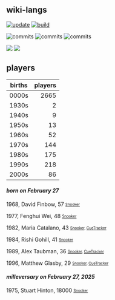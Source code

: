 ## wiki-langs
[![update](https://github.com/dreamerminsk/wiki-langs/actions/workflows/update-tables.yml/badge.svg)](https://github.com/dreamerminsk/wiki-langs/actions/workflows/update-tables.yml)
[![build](https://github.com/dreamerminsk/wiki-langs/actions/workflows/build.yml/badge.svg)](https://github.com/dreamerminsk/wiki-langs/actions/workflows/build.yml)

![commits](https://img.shields.io/github/commit-activity/y/dreamerminsk/wiki-langs)
![commits](https://img.shields.io/github/commit-activity/m/dreamerminsk/wiki-langs)
![commits](https://img.shields.io/github/commit-activity/w/dreamerminsk/wiki-langs)

![](https://img.shields.io/github/languages/code-size/dreamerminsk/wiki-langs)
![](https://img.shields.io/github/repo-size/dreamerminsk/wiki-langs)

## players
| births | players |
| :----: | ------: |
| 0000s | 2665 |
| 1930s | 2 |
| 1940s | 9 |
| 1950s | 13 |
| 1960s | 52 |
| 1970s | 144 |
| 1980s | 175 |
| 1990s | 218 |
| 2000s | 86 |

#### ***born on February 27***
1968, David Finbow, 57 <sub><sup>[Snooker](http://www.snooker.org/res/index.asp?player=2505)</sup></sub>

1977, Fenghui Wei, 48 <sub><sup>[Snooker](http://www.snooker.org/res/index.asp?player=2365)</sup></sub>

1982, Maria Catalano, 43 <sub><sup>[Snooker](http://www.snooker.org/res/index.asp?player=2119), [CueTracker](http://cuetracker.net/Players/maria-catalano/)</sup></sub>

1984, Rishi Gohill, 41 <sub><sup>[Snooker](http://www.snooker.org/res/index.asp?player=2453)</sup></sub>

1989, Alex Taubman, 36 <sub><sup>[Snooker](http://www.snooker.org/res/index.asp?player=156), [CueTracker](http://cuetracker.net/Players/alex-taubman/)</sup></sub>

1996, Matthew Glasby, 29 <sub><sup>[Snooker](http://www.snooker.org/res/index.asp?player=1301), [CueTracker](http://cuetracker.net/Players/matthew-glasby/)</sup></sub>


#### ***milleversary on February 27, 2025***
1975, Stuart Hinton, 18000 <sub><sup>[Snooker](http://www.snooker.org/res/index.asp?player=2501)</sup></sub>



